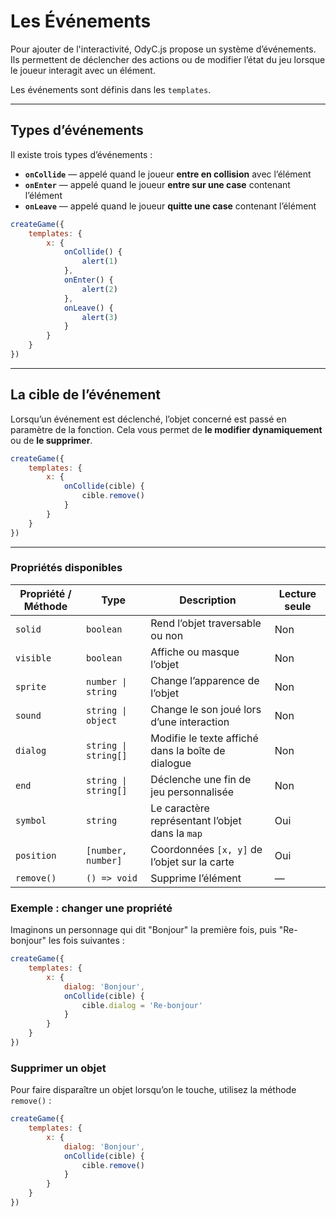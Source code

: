 <script>
import Aside from '../../../lib/ui/Doc/Aside.svelte'
import Emoji from '../../../lib/ui/Doc/Emoji.svelte'
</script>

# <Emoji src="🪤" /> Les Événements

Pour ajouter de l'interactivité, OdyC.js propose un système d’événements.  
Ils permettent de déclencher des actions ou de modifier l’état du jeu lorsque le joueur interagit avec un élément.

Les événements sont définis dans les `templates`.

---

## <Emoji src="🔎" /> Types d’événements

Il existe trois types d’événements :

- **`onCollide`** — appelé quand le joueur **entre en collision** avec l’élément
- **`onEnter`** — appelé quand le joueur **entre sur une case** contenant l’élément
- **`onLeave`** — appelé quand le joueur **quitte une case** contenant l’élément

```js
createGame({
	templates: {
		x: {
			onCollide() {
				alert(1)
			},
			onEnter() {
				alert(2)
			},
			onLeave() {
				alert(3)
			}
		}
	}
})
```

---

## <Emoji src="🎯" /> La cible de l’événement

Lorsqu’un événement est déclenché, l’objet concerné est passé en paramètre de la fonction.
Cela vous permet de **le modifier dynamiquement** ou de **le supprimer**.

```js
createGame({
	templates: {
		x: {
			onCollide(cible) {
				cible.remove()
			}
		}
	}
})
```

---

### <Emoji src="📋" /> Propriétés disponibles

| Propriété / Méthode | Type                 | Description                                        | Lecture seule |
| ------------------- | -------------------- | -------------------------------------------------- | ------------- |
| `solid`             | `boolean`            | Rend l’objet traversable ou non                    | Non           |
| `visible`           | `boolean`            | Affiche ou masque l’objet                          | Non           |
| `sprite`            | `number \| string`   | Change l’apparence de l’objet                      | Non           |
| `sound`             | `string \| object`   | Change le son joué lors d’une interaction          | Non           |
| `dialog`            | `string \| string[]` | Modifie le texte affiché dans la boîte de dialogue | Non           |
| `end`               | `string \| string[]` | Déclenche une fin de jeu personnalisée             | Non           |
| `symbol`            | `string`             | Le caractère représentant l’objet dans la `map`    | Oui           |
| `position`          | `[number, number]`   | Coordonnées `[x, y]` de l’objet sur la carte       | Oui           |
| `remove()`          | `() => void`         | Supprime l’élément                                 | —             |

### Exemple : changer une propriété

Imaginons un personnage qui dit "Bonjour" la première fois, puis "Re-bonjour" les fois suivantes :

```js
createGame({
	templates: {
		x: {
			dialog: 'Bonjour',
			onCollide(cible) {
				cible.dialog = 'Re-bonjour'
			}
		}
	}
})
```

### Supprimer un objet

Pour faire disparaître un objet lorsqu’on le touche, utilisez la méthode `remove()` :

```js
createGame({
	templates: {
		x: {
			dialog: 'Bonjour',
			onCollide(cible) {
				cible.remove()
			}
		}
	}
})
```
